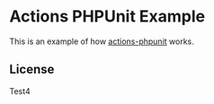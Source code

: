 # Actions PHPUnit Example

This is an example of how [actions-phpunit](https://github.com/AltThree/actions-phpunit) works.

## License

Test4
